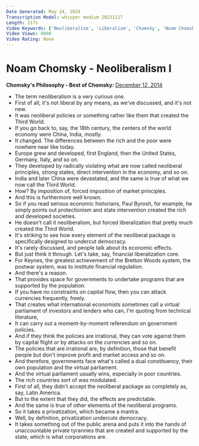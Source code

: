 ```yaml
---
Date Generated: May 24, 2024
Transcription Model: whisper medium 20231117
Length: 217s
Video Keywords: ['Neoliberalism', 'Liberalism', 'Chomsky', 'Noam Chomsky', 'Thatcher', 'Reagan', 'Austerity', 'Capitalism', 'Republican party', 'Free trade', 'Wealth gap', 'Income inequality', 'Economic inequality', 'Economy', 'Economics', 'Friedman', 'Democracy', 'Corporations', 'Corporate', 'neo-liberalism', 'privatization', 'Private ownership', 'globalization']
Video Views: 8008
Video Rating: None
---
```


# Noam Chomsky - Neoliberalism I
**Chomsky's Philosophy - Best of Chomsky:** [December 12, 2014](https://www.youtube.com/watch?v=X_37kR6m-Xs)
*  The term neoliberalism is a very curious one.
*  First of all, it's not liberal by any means, as we've discussed, and it's not new.
*  It was neoliberal policies or something rather like them that created the Third World.
*  If you go back to, say, the 18th century, the centers of the world economy were China, India, mostly.
*  It changed. The differences between the rich and the poor were nowhere near like today.
*  Europe grew and developed, first England, then the United States, Germany, Italy, and so on.
*  They developed by radically violating what are now called neoliberal principles, strong states, direct intervention in the economy, and so on.
*  India and later China were devastated, and the same is true of what we now call the Third World.
*  How? By imposition of, forced imposition of market principles.
*  And this is furthermore well known.
*  So if you read serious economic historians, Paul Byrosh, for example, he simply points out protectionism and state intervention created the rich and developed societies.
*  He doesn't call it neoliberalism, but forced liberalization that pretty much created the Third World.
*  It's striking to see how every element of the neoliberal package is specifically designed to undercut democracy.
*  It's rarely discussed, and people talk about its economic effects.
*  But just think it through. Let's take, say, financial liberalization core.
*  For Keynes, the greatest achievement of the Bretton Woods system, the postwar system, was to institute financial regulation.
*  And there's a reason.
*  That provides space for governments to undertake programs that are supported by the population.
*  If you have no constraints on capital flow, then you can attack currencies frequently, freely.
*  That creates what international economists sometimes call a virtual parliament of investors and lenders who can, I'm quoting from technical literature,
*  It can carry out a moment-by-moment referendum on government policies.
*  And if they think the policies are irrational, they can vote against them by capital flight or by attacks on the currencies and so on.
*  The policies that are irrational are, by definition, those that benefit people but don't improve profit and market access and so on.
*  And therefore, governments face what's called a dual constituency, their own population and the virtual parliament.
*  And the virtual parliament usually wins, especially in poor countries.
*  The rich countries sort of was modulated.
*  First of all, they didn't accept the neoliberal package as completely as, say, Latin America.
*  But to the extent that they did, the effects are predictable.
*  And the same is true of other elements of the neoliberal programs.
*  So it takes a privatization, which became a mantra.
*  Well, by definition, privatization undercuts democracy.
*  It takes something out of the public arena and puts it into the hands of unaccountable private tyrannies that are created and supported by the state, which is what corporations are.
